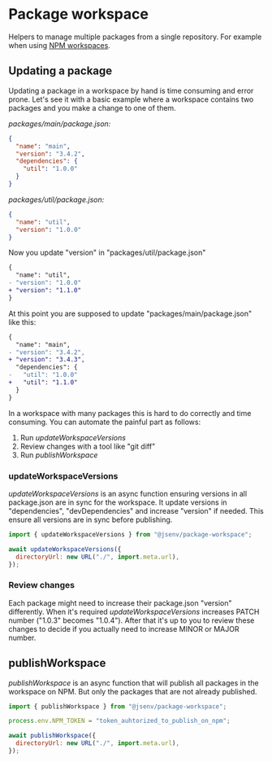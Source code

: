 # Package workspace

Helpers to manage multiple packages from a single repository. For example when using [NPM workspaces](https://docs.npmjs.com/cli/v8/using-npm/workspaces).

## Updating a package

Updating a package in a workspace by hand is time consuming and error prone. Let's see it with a basic example where a workspace contains two packages and you make a change to one of them.

_packages/main/package.json:_

```json
{
  "name": "main",
  "version": "3.4.2",
  "dependencies": {
    "util": "1.0.0"
  }
}
```

_packages/util/package.json:_

```json
{
  "name": "util",
  "version": "1.0.0"
}
```

Now you update "version" in "packages/util/package.json"

```diff
{
  "name": "util",
- "version": "1.0.0"
+ "version": "1.1.0"
}
```

At this point you are supposed to update "packages/main/package.json" like this:

```diff
{
  "name": "main",
- "version": "3.4.2",
+ "version": "3.4.3",
  "dependencies": {
-   "util": "1.0.0"
+   "util": "1.1.0"
  }
}
```

In a workspace with many packages this is hard to do correctly and time consuming. You can automate the painful part as follows:

1. Run _updateWorkspaceVersions_
2. Review changes with a tool like "git diff"
3. Run _publishWorkspace_

### updateWorkspaceVersions

_updateWorkspaceVersions_ is an async function ensuring versions in all package.json are in sync for the workspace. It update versions in "dependencies", "devDependencies" and increase "version" if needed. This ensure all versions are in sync before publishing.

```js
import { updateWorkspaceVersions } from "@jsenv/package-workspace";

await updateWorkspaceVersions({
  directoryUrl: new URL("./", import.meta.url),
});
```

### Review changes

Each package might need to increase their package.json "version" differently. When it's required _updateWorkspaceVersions_ increases PATCH number ("1.0.3" becomes "1.0.4"). After that it's up to you to review these changes to decide if you actually need to increase MINOR or MAJOR number.

## publishWorkspace

_publishWorkspace_ is an async function that will publish all packages in the workspace on NPM. But only the packages that are not already published.

```js
import { publishWorkspace } from "@jsenv/package-workspace";

process.env.NPM_TOKEN = "token_auhtorized_to_publish_on_npm";

await publishWorkspace({
  directoryUrl: new URL("./", import.meta.url),
});
```
